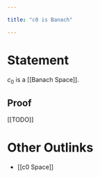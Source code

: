```yaml
---

title: "c0 is Banach"

---
```

# Statement
$c_{0}$ is a [[Banach Space]].

## Proof
[[TODO]]

# Other Outlinks
- [[c0 Space]]